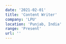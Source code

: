 ```yaml
---
date: '2021-02-01'
title: 'Content Writer'
company: 'LPU'
location: 'Punjab, India'
range: 'Present'
url: ''
---
```


<!-- - Developed native apps for the android platform using Java.
- Reduced battery usage of existing apps by ~35%, by leveraging recommended development patterns for the platform.
- Redesign existing app using [material design](https://material.io/design/) principles. -->
